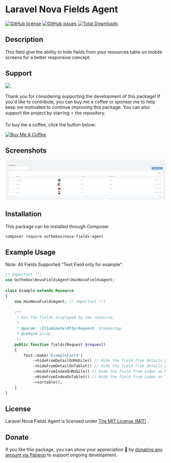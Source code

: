 # Laravel Nova Fields Agent
[![GitHub license](https://img.shields.io/github/license/MohmmedAshraf/nova-fields-agent.svg)](https://github.com/MohmmedAshraf/nova-fields-agent/blob/master/LICENSE.md)
[![GitHub issues](https://img.shields.io/github/issues/MohmmedAshraf/nova-fields-agent.svg)](https://github.com/MohmmedAshraf/nova-fields-agent/issues)
[![Total Downloads](https://poser.pugx.org/outhebox/nova-fields-agent/downloads)](https://packagist.org/packages/outhebox/nova-fields-agent)




## Description
This field give the ability to hide fields from your resources table on mobile screens for a better responsive concept.

## Support

[<img src="https://outhebox-github-ads.s3.us-east-1.amazonaws.com/nova-fields-agent.jpg)?t=1" width="419px" />](https://outhebox.dev/github-ad-click/nova-fields-agent).

Thank you for considering supporting the development of this package! If you'd like to contribute, you can buy me a coffee or sponsor me to help keep me motivated to continue improving this package. You can also support the project by starring ⭐ the repository.

To buy me a coffee, click the button below:

<a href="https://www.buymeacoffee.com/outhebox" target="_blank"><img src="https://cdn.buymeacoffee.com/buttons/default-orange.png" alt="Buy Me A Coffee" style="height: 51px !important;width: 217px !important;" ></a>

## Screenshots
![Screenshot](screenshot.gif)

## Installation
This package can be installed through Composer.
```bash
composer require outhebox/nova-fields-agent
```

## Example Usage
Note: All Fields Supported "Text Field only for example".

```php
// Important !!!
use Outhebox\NovaFieldsAgent\HasNovaFieldsAgent;

class Example extends Resource
{
    use HasNovaFieldsAgent; // Important !!!

    /**
     * Get the fields displayed by the resource.
     *
     * @param  \Illuminate\Http\Request  $requestµµ
     * @return array
     */
    public function fields(Request $request)
    {
        Text::make('ExampleField')
            ->hideFromDetailOnMobile() // Hide the field from details page on Mobile
            ->hideFromDetailOnTablet() // Hide the field from details page on Tablet
            ->HideFromIndexOnMobile() // Hide the field from index on Mobile
            ->HideFromIndexOnTablet() // Hide the field from index on Tablet
            ->sortable(),
    }
}
```

## License
Laravel Nova Fields Agent is licensed under [The MIT License (MIT)](LICENSE.md) .

## Donate
If you like this package, you can show your appreciation 💜 by [donating any amount via Patreon](https://www.patreon.com/m_ashraf) to support ongoing development.
